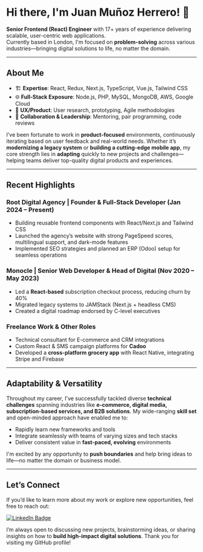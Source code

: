 # Hi there, I'm Juan Muñoz Herrero! 👋

**Senior Frontend (React) Engineer** with 17+ years of experience delivering scalable, user-centric web applications.  
Currently based in London, I'm focused on **problem-solving** across various industries—bringing digital solutions to life, no matter the domain.

---

## About Me

- 🏗 **Expertise**: React, Redux, Next.js, TypeScript, Vue.js, Tailwind CSS  
- 🌐 **Full-Stack Exposure**: Node.js, PHP, MySQL, MongoDB, AWS, Google Cloud  
- 🎨 **UX/Product**: User research, prototyping, Agile methodologies  
- 👥 **Collaboration & Leadership**: Mentoring, pair programming, code reviews  

I’ve been fortunate to work in **product-focused** environments, continuously iterating based on user feedback and real-world needs. Whether it’s **modernizing a legacy system** or **building a cutting-edge mobile app**, my core strength lies in **adapting** quickly to new projects and challenges—helping teams deliver top-quality digital products and experiences.

---

## Recent Highlights

### Root Digital Agency | Founder & Full-Stack Developer (Jan 2024 – Present)
- Building reusable frontend components with React/Next.js and Tailwind CSS
- Launched the agency’s website with strong PageSpeed scores, multilingual support, and dark-mode features
- Implemented SEO strategies and planned an ERP (Odoo) setup for seamless operations

### Monocle | Senior Web Developer & Head of Digital (Nov 2020 – May 2023)
- Led a **React-based** subscription checkout process, reducing churn by 40%
- Migrated legacy systems to JAMStack (Next.js + headless CMS)
- Created a digital roadmap endorsed by C-level executives

### Freelance Work & Other Roles
- Technical consultant for E-commerce and CRM integrations
- Custom React & SMS campaign platforms for **Cadoo**
- Developed a **cross-platform grocery app** with React Native, integrating Stripe and Firebase

---

## Adaptability & Versatility

Throughout my career, I've successfully tackled diverse **technical challenges** spanning industries like **e-commerce, digital media, subscription-based services, and B2B solutions**. My wide-ranging **skill set** and open-minded approach have enabled me to:
- Rapidly learn new frameworks and tools
- Integrate seamlessly with teams of varying sizes and tech stacks
- Deliver consistent value in **fast-paced, evolving** environments

I'm excited by any opportunity to **push boundaries** and help bring ideas to life—no matter the domain or business model.

---

## Let’s Connect

If you’d like to learn more about my work or explore new opportunities, feel free to reach out:

[![LinkedIn Badge](https://img.shields.io/badge/-LinkedIn-blue?style=flat-square&logo=Linkedin&logoColor=white&link=https://www.linkedin.com/in/juanmunozherrero/)](https://www.linkedin.com/in/juanmunozherrero/)

I’m always open to discussing new projects, brainstorming ideas, or sharing insights on how to **build high-impact digital solutions**. Thank you for visiting my GitHub profile!
